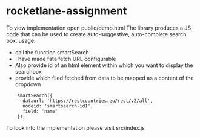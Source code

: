 # rocketlane-assignment
To view implementation open public/demo.html
The library produces a JS code that can be used to create auto-suggestive, auto-complete search box.
usage:
  - call the function smartSearch
  - I have made fata fetch URL configurable
  - Also provide id of an html element within which you want to display the searchbox
  - provide which filed fetched from data to be mapped as a content of the dropdown

```    
    smartSearch({
      dataurl: 'https://restcountries.eu/rest/v2/all',
      nodeid: 'smartsearch-id1',
      field: 'name'
    });
```
To look into the implementation please visit src/index.js